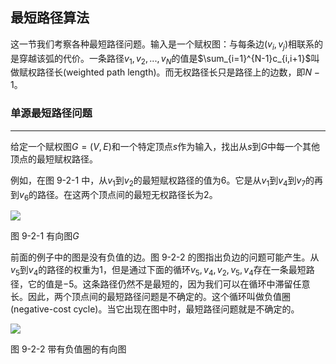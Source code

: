 <!-- @format -->

## 最短路径算法

这一节我们考察各种最短路径问题。输入是一个赋权图：与每条边$(v_i,v_j)$相联系的是穿越该弧的代价。一条路径$v_1,v_2,...,v_N$的值是$\sum_{i=1}^{N-1}c_{i,i+1}$叫做赋权路径长(weighted path length)。而无权路径长只是路径上的边数，即$N-1$。

### 单源最短路径问题

---

给定一个赋权图$G=(V,E)$和一个特定顶点$s$作为输入，找出从$s$到$G$中每一个其他顶点的最短赋权路径。

例如，在图 9-2-1 中，从$v_1$到$v_2$的最短赋权路径的值为$6$。它是从$v_1$到$v_4$到$v_7$的再到$v_6$的路径。在这两个顶点间的最短无权路径长为$2$。

<image  src="../../../Images/ch9/9-2-1.png"/>

图 9-2-1 有向图$G$

前面的例子中的图是没有负值的边。图 9-2-2 的图指出负边的问题可能产生。从$v_5$到$v_4$的路径的权重为$1$，但是通过下面的循环$v_5,v_4,v_2,v_5,v_4$存在一条最短路径，它的值是$-5$。这条路径仍然不是最短的，因为我们可以在循环中滞留任意长。因此，两个顶点间的最短路径问题是不确定的。这个循环叫做负值圈(negative-cost cycle)。当它出现在图中时，最短路径问题就是不确定的。

<image  src="../../../Images/ch9/9-2-2.png"/>

图 9-2-2 带有负值圈的有向图
